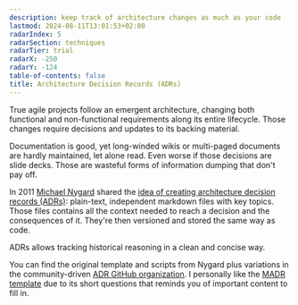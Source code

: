 ```yaml
---
description: keep track of architecture changes as much as your code
lastmod: 2024-08-11T13:01:53+02:00
radarIndex: 5
radarSection: techniques
radarTier: trial
radarX: -250
radarY: -124
table-of-contents: false
title: Architecture Decision Records (ADRs)
---
```


True agile projects follow an emergent architecture, changing both functional
and non-functional requirements along its entire lifecycle. Those changes
require decisions and updates to its backing material.

Documentation is good, yet long-winded wikis or multi-paged documents are hardly
maintained, let alone read. Even worse if those decisions are slide decks. Those
are wasteful forms of information dumping that don't pay off.

In 2011 [Michael Nygard][michael-nygard] shared the [idea of creating
architecture decision records (ADRs)][adrs]: plain-text, independent markdown
files with key topics. Those files contains all the context needed to reach a
decision and the consequences of it. They're then versioned and stored the same
way as code.

ADRs allows tracking historical reasoning in a clean and concise way.

You can find the original template and scripts from Nygard plus variations in
the community-driven  [ADR GitHub organization][gh-adr].
I personally like the [MADR template][madr-template] due to its short questions
that reminds you of important content to fill in.

[michael-nygard]: https://cognitect.com/authors/MichaelNygard.html
[adrs]: https://cognitect.com/blog/2011/11/15/documenting-architecture-decisions
[gh-adr]: https://adr.github.io
[madr-template]: https://adr.github.io/madr/#full-template

